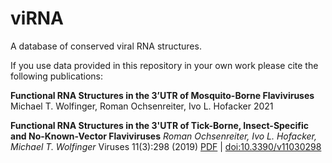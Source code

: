 # viRNA
A database of conserved viral RNA structures. 

If you use data provided in this repository in your own work please cite the following publications:

**Functional RNA Structures in the 3’UTR of Mosquito-Borne Flaviviruses**
Michael T. Wolfinger, Roman Ochsenreiter, Ivo L. Hofacker
2021

**Functional RNA Structures in the 3'UTR of Tick-Borne, Insect-Specific and No-Known-Vector Flaviviruses**
_Roman Ochsenreiter, Ivo L. Hofacker, Michael T. Wolfinger_
Viruses 11(3):298 (2019) [PDF](http://lindor.tbi.univie.ac.at/fileadmin/media/papers/Ochsenreiter-2019.pdf) | [doi:10.3390/v11030298](https://doi.org/10.3390/v11030298)
